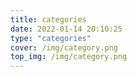 ```yaml
---
title: categories
date: 2022-01-14 20:10:25
type: "categories"
cover: /img/category.png
top_img: /img/category.png
---
```

